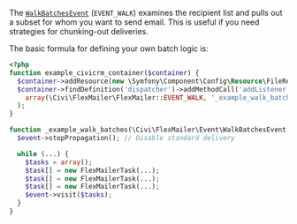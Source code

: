 The [`WalkBatchesEvent`](src/Event/WalkBatchesEvent.php) (`EVENT_WALK`)
examines the recipient list and pulls out a subset for whom you want to send
email.  This is useful if you need strategies for chunking-out deliveries.

The basic formula for defining your own batch logic is:

```php
<?php
function example_civicrm_container($container) {
  $container->addResource(new \Symfony\Component\Config\Resource\FileResource(__FILE__));
  $container->findDefinition('dispatcher')->addMethodCall('addListener',
    array(\Civi\FlexMailer\FlexMailer::EVENT_WALK, '_example_walk_batches')
  );
}

function _example_walk_batches(\Civi\FlexMailer\Event\WalkBatchesEvent $event) {
  $event->stopPropagation(); // Disable standard delivery

  while (...) {
    $tasks = array();
    $task[] = new FlexMailerTask(...);
    $task[] = new FlexMailerTask(...);
    $task[] = new FlexMailerTask(...);
    $event->visit($tasks);
  }
}
```
